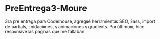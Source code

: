 # PreEntrega3-Moure
3ra pre entrega para Coderhouse, agregué herramientas SEO, Sass, import de partials, anidaciones, y animaciones y gradients. 
Por últimom, hice responsive las páginas que me faltaban
